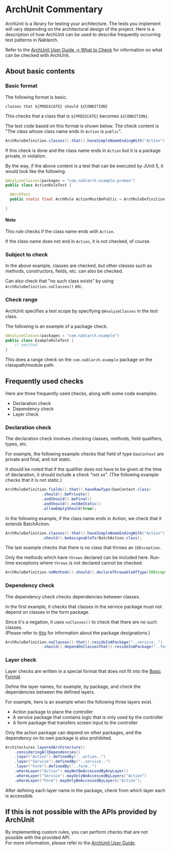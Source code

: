 # ArchUnit Commentary

ArchUnit is a library for testing your architecture.
The tests you implement will vary depending on the architectural design of the project.
Here is a description of how ArchUnit can be used to describe frequently occurring test patterns in Nablarch.

Refer to the [ArchUnit User Guide -> What to Check](https://www.archunit.org/userguide/html/000_Index.html#_what_to_check) for information on what can be checked with ArchUnit.

## About basic contents


### Basic format

The following format is basic.

```
classes that ${PREDICATE} should ${CONDITION}
```

This checks that a class that is `${PREDICATE}` becomes `${CONDITION}`.

The test code based on this format is shown below.
The check content is "The class whose class name ends in `Action` is `public`".

```java
ArchRuleDefinition.classes().that().haveSimpleNameEndingWith("Action").should().bePublic();
```

If this check is done and the class name ends in `Action` but it is a package private,  in violation.

By the way, if the above content is a test that can be executed by JUnit 5, it would look like the following.

```java
@AnalyzeClasses(packages = "com.nablarch.example.proman")
public class ActionRuleTest {

  @ArchTest
  public static final ArchRule ActionMustBePublic = ArchRuleDefinition.classes().that().haveSimpleNameEndingWith("Action").should().bePublic();

}
```

#### Note

This rule checks if the class name ends with `Action`.

If the class name does not end in `Action`, it is not checked, of course.

### Subject to check

In the above example, classes are checked, but other classes such as methods, constructors, fields, etc. can also be checked.

Can also check that "no such class exists" by using `ArchRuleDefinition.noClasses()` etc.

### Check range

ArchUnit specifies a test scope by specifying `@AnalyzeClasses` in the test class.

The following is an example of a package check.

```java
@AnalyzeClasses(packages = "com.nablarch.example")
public class ExampleRuleTest {
    // omitted
}
```

This does a range check on the `com.nablarch.example` package on the classpath/module path.


## Frequently used checks

Here are three frequently used checks, along with some code examples.

- Declaration check
- Dependency check
- Layer check

### Declaration check

The declaration check involves checking classes, methods, field qualifiers, types, etc.

For example, the following example checks that field of type `DaoContext` are private and final, and not static.

It should be noted that if the qualifier does not have to be given at the time of declaration, it should include a check "not xx". (The following example checks that it is not static.)

```java
ArchRuleDefinition.fields().that().haveRawType(DaoContext.class)
                .should().bePrivate()
                .andShould().beFinal()
                .andShould().notBeStatic()
                .allowEmptyShould(true);
```

In the following example, if the class name ends in Action, we check that it extends BatchAction.

```java
ArchRuleDefinition.classes().that().haveSimpleNameEndingWith("Action")
                .should().beAssignableTo(BatchAction.class);
```

The last example checks that there is no class that throws an `IOException`.

Only the methods which have `throws` declared can be included here.
Run-time exceptions where `throws` is not declared cannot be checked.

```java
ArchRuleDefinition.noMethods().should().declareThrowableOfType(IOException.class);
```

### Dependency check

The dependency check checks dependencies between classes.

In the first example, it checks that classes in the service package must not depend on classes in the form package.

Since it's a negation, it uses `noClasses()` to check that there are no such classes.  
(Please refer to [this](https://javadoc.io/doc/com.tngtech.archunit/archunit/latest/com/tngtech/archunit/base/PackageMatcher.html) for information about the package designations.)

```java
ArchRuleDefinition.noClasses().that().resideInAPackage("..service..")
                .should().dependOnClassesThat().resideInAPackage("..form..");
```

### Layer check

Layer checks are written in a special format that does not fit into the [Basic Format](#Basic-format).

Define the layer names, for example, by package, and check the dependencies between the defined layers.

For example, here is an example when the following three layers exist.

- Action package to place the controller
- A service package that contains logic that is only used by the controller
- A form package that transfers screen input to the controller

Only the action package can depend on other packages, and the dependency on its own package is also prohibited.

```java
Architectures.layeredArchitecture()
    .consideringAllDependencies()
    .layer("Action").definedBy("..action..")
    .layer("Service").definedBy("..service..")
    .layer("Form").definedBy("..form..")
    .whereLayer("Action").mayNotBeAccessedByAnyLayer()
    .whereLayer("Service").mayOnlyBeAccessedByLayers("Action")
    .whereLayer("Form").mayOnlyBeAccessedByLayers("Action");
```

After defining each layer name in the package, check from which layer each is accessible.

## If this is not possible with the APIs provided by ArchUnit

By implementing custom rules, you can perform checks that are not possible with the provided API.  
For more information, please refer to the [ArchUnit User Guide](https://www.archunit.org/userguide/html/000_Index.html#_creating_custom_rules).
